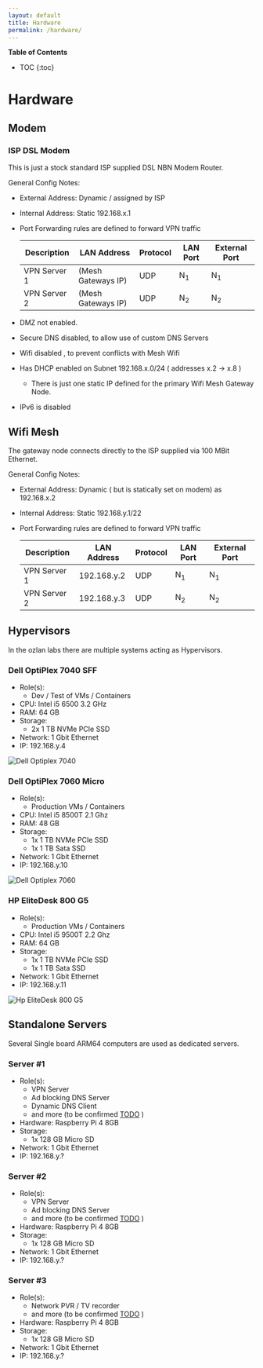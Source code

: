 ```yaml
---
layout: default
title: Hardware
permalink: /hardware/
---
```



**Table of Contents**

* TOC
{:toc}

# Hardware

## Modem

### ISP DSL Modem

This is just a stock standard ISP supplied DSL NBN Modem Router.

General Config Notes:
- External Address: Dynamic / assigned by ISP
- Internal Address: Static 192.168.x.1
- Port Forwarding rules are defined to forward VPN traffic
  
  | Description  | LAN Address        | Protocol | LAN Port      | External Port |
  | -------------| ------------------ | -------- | ------------- | ------------- |
  | VPN Server 1 | (Mesh Gateways IP) | UDP      | N<sub>1<sub>  | N<sub>1<sub>  |
  | VPN Server 2 | (Mesh Gateways IP) | UDP      | N<sub>2<sub>  | N<sub>2<sub>  |

- DMZ not enabled.
- Secure DNS disabled, to allow use of custom DNS Servers
- Wifi disabled , to prevent conflicts with Mesh Wifi
- Has DHCP enabled on Subnet 192.168.x.0/24 ( addresses x.2 -> x.8 )
  - There is just one static IP defined for the primary Wifi Mesh Gateway Node.
- IPv6 is disabled

## Wifi Mesh

The gateway node connects directly to the ISP supplied via 100 MBit Ethernet.

General Config Notes:
- External Address: Dynamic ( but is statically set on modem) as 192.168.x.2
- Internal Address: Static 192.168.y.1/22
- Port Forwarding rules are defined to forward VPN traffic

  | Description  | LAN Address        | Protocol | LAN Port      | External Port |
  | -------------| ------------------ | -------- | ------------- | ------------- |
  | VPN Server 1 | 192.168.y.2        | UDP      | N<sub>1<sub>  | N<sub>1<sub>  |
  | VPN Server 2 | 192.168.y.3        | UDP      | N<sub>2<sub>  | N<sub>2<sub>  |

## Hypervisors

In the ozlan labs there are multiple systems acting as Hypervisors.

### Dell OptiPlex 7040 SFF
 - Role(s):
   -  Dev / Test of VMs / Containers 
 - CPU: Intel i5 6500 3.2 GHz 
 - RAM: 64 GB 
 - Storage: 
   - 2x 1 TB NVMe PCIe SSD 
 - Network: 1 Gbit Ethernet
 - IP: 192.168.y.4

![Dell Optiplex 7040](./assets/images/hardware/dell-7040.jpg)

### Dell OptiPlex 7060 Micro
 - Role(s):
   -  Production VMs / Containers
 - CPU: Intel i5 8500T 2.1 Ghz
 - RAM: 48 GB 
 - Storage: 
   - 1x 1 TB NVMe PCIe SSD
   - 1x 1 TB Sata SSD
 - Network: 1 Gbit Ethernet
 - IP: 192.168.y.10

![Dell Optiplex 7060](./assets/images/hardware/dell-optiplex-7060.jpg)

### HP EliteDesk 800 G5 
 - Role(s): 
   - Production VMs / Containers
 - CPU: Intel i5 9500T 2.2 Ghz
 - RAM: 64 GB
 - Storage: 
   - 1x 1 TB NVMe PCIe SSD
   - 1x 1 TB Sata SSD
 - Network: 1 Gbit Ethernet
 - IP: 192.168.y.11

![Hp EliteDesk 800 G5](./assets/images/hardware/hp-g5.jpg)


## Standalone Servers

Several Single board ARM64 computers are used as dedicated servers.

### Server #1
- Role(s):
  - VPN Server 
  - Ad blocking DNS Server
  - Dynamic DNS Client 
  - and more (to be confirmed [TODO](/todo) )
- Hardware: Raspberry Pi 4 8GB
- Storage: 
  - 1x 128 GB Micro SD
- Network: 1 Gbit Ethernet
 - IP: 192.168.y.?

### Server #2
- Role(s): 
  - VPN Server
  - Ad blocking DNS Server
  - and more (to be confirmed [TODO](/todo) )
- Hardware: Raspberry Pi 4 8GB
- Storage: 
  - 1x 128 GB Micro SD
- Network: 1 Gbit Ethernet
 - IP: 192.168.y.?

### Server #3
- Role(s):
  - Network PVR / TV recorder
  - and more (to be confirmed [TODO](/todo) ) 
- Hardware: Raspberry Pi 4 8GB
- Storage: 
  - 1x 128 GB Micro SD
- Network: 1 Gbit Ethernet
 - IP: 192.168.y.?
